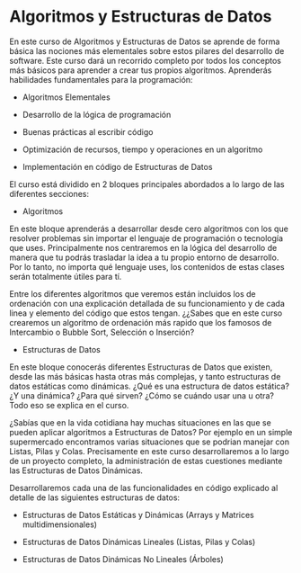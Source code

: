# Algoritmos y Estructuras de Datos 
En este curso de Algoritmos y Estructuras de Datos se aprende de forma básica  las nociones más elementales sobre estos pilares del desarrollo de software. Este curso dará un recorrido completo por todos los conceptos más básicos para aprender a crear tus propios algoritmos.
Aprenderás habilidades fundamentales para la programación:

- Algoritmos Elementales

- Desarrollo de la lógica de programación

- Buenas prácticas al escribir código

- Optimización de recursos, tiempo y operaciones en un algoritmo

- Implementación en código de Estructuras de Datos

El curso está dividido en 2 bloques principales abordados a lo largo de las diferentes secciones:

- Algoritmos

En este bloque aprenderás a desarrollar desde cero algoritmos con los que resolver problemas sin importar el lenguaje de programación o tecnología que uses. Principalmente nos centraremos en la lógica del desarrollo de manera que tu podrás trasladar la idea a tu propio entorno de desarrollo. Por lo tanto, no importa qué lenguaje uses, los contenidos de estas clases serán totalmente útiles para tí.

Entre los diferentes algoritmos que veremos están incluidos los de ordenación con una explicación detallada de su funcionamiento y de cada linea y elemento del código que estos tengan. ¿¿Sabes que en este curso crearemos un algoritmo de ordenación más rapido que los famosos de Intercambio o Bubble Sort, Selección o Inserción?

- Estructuras de Datos

En este bloque conocerás diferentes Estructuras de Datos que existen, desde las más básicas hasta otras más complejas, y tanto estructuras de datos estáticas como dinámicas. ¿Qué es una estructura de datos estática? ¿Y una dinámica? ¿Para qué sirven? ¿Cómo se cuándo usar una u otra? Todo eso se explica en el curso.

¿Sabías que en la vida cotidiana hay muchas situaciones en las que se pueden aplicar algoritmos a Estructuras de Datos? Por ejemplo en un simple supermercado encontramos varias situaciones que se podrian manejar con Listas, Pilas y Colas. Precisamente en este curso desarrollaremos a lo largo de un proyecto completo, la administración de estas cuestiones mediante las Estructuras de Datos Dinámicas.

Desarrollaremos cada una de las funcionalidades en código explicado al detalle de las siguientes estructuras de datos:

- Estructuras de Datos Estáticas y Dinámicas (Arrays y Matrices multidimensionales)

- Estructuras de Datos Dinámicas Lineales (Listas, Pilas y Colas)

- Estructuras de Datos Dinámicas No Lineales (Árboles)
